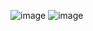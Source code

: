 ![image](https://user-images.githubusercontent.com/87349225/222535566-f49ea8de-66c2-41f7-9d8f-1df7c7825a28.png)
![image](https://user-images.githubusercontent.com/87349225/222535862-ba18692f-2dd8-410b-a337-ce6d271a94d3.png)


